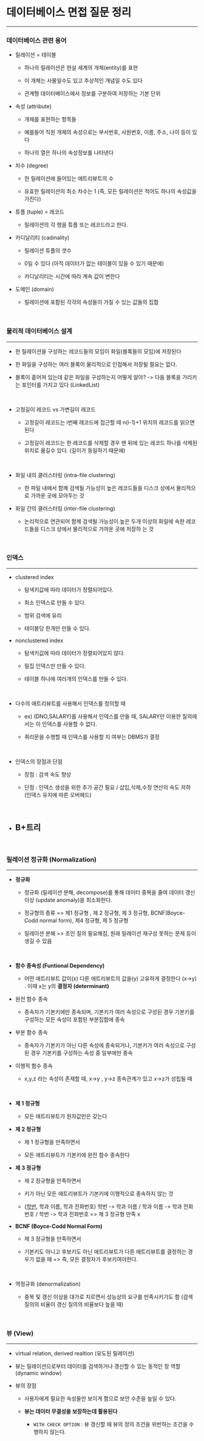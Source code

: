 # 데이터베이스 면접 질문 정리

---

### 데이터베이스 관련 용어

- 릴레이션 = 테이블
  
  - 하나의 릴레이션은 현실 세계의 개체(entity)를 표현 
  
  - 이 개체는 사물일수도 있고 추상적인 개념일 수도 있다
  
  - 관계형 데이터베이스에서 정보를 구분하여 저장하는 기본 단위

- 속성 (attribute)
  
  - 개체를 표현하는 항목들
  
  - 예를들어 직원 개체의 속성으로는 부서번호, 사원번호, 이름, 주소, 나이 등이 있다
  
  - 하나의 열은 하나의 속성정보를 나타낸다

- 차수 (degree)
  
  - 한 릴레이션에 들어있는 애트리뷰트의 수
  
  - 유효한 릴레이션의 최소 차수는 1 (즉, 모든 릴레이션은 적어도 하나의 속성값을 가진다)

- 튜플 (tuple) = 레코드
  
  - 릴레이션의 각 행을 튜플 또는 레코드라고 한다.

- 카디날리티 (cadinality)
  
  - 릴레이션 튜플의 갯수
  
  - 0일 수 있다 (아직 데이터가 없는 테이블이 있을 수 있기 때문에)
  
  - 카디날리티는 시간에 따라 계속 값이 변한다

- 도메인 (domain)
  
  - 릴레이션에 포함된 각각의 속성들이 가질 수 있는 값들의 집합

<br>

### 물리적 데이터베이스 설계

---

- 한 릴레이션을 구성하는 레코드들의 모임이 화일(블록들의 모임)에 저장된다

- 한 화일을 구성하는 여러 블록이 물리적으로 인접해서 저장될 필요는 없다.  

- 블록이 흩어져 있는데 같은 파일을 구성하는지 어떻게 알아? -> 다음 블록을 가리키는 포인터를 가지고 있다 (LinkedList)

<br>

- 고정길이 레코드 vs 가변길이 레코드
  
  - 고정길이 레코드는 i번째 레코드에 접근할 때 n(i-1)+1 위치의 레코드를 읽으면 된다
  
  - 고정길이 레코드는 한 레코드를 삭제할 경우 맨 뒤에 있는 레코드 하나를 삭제된 위치로 옮길수 있다. (길이가 동일하기 때문에)

<br>

- 화일 내의 클러스터링 (intra-file clustering)
  
  - 한 파일 내에서 함께 검색될 가능성이 높은 레코드들을 디스크 상에서 물리적으로 가까운 곳에 모아두는 것            

- 화일 간의 클러스터링 (inter-file clustering)
  
  - 논리적으로 연관되어 함께 검색될 가능성이 높은 두개 이상의 화일에 속한 레코드들을 디스크 상에서 물리적으로 가까운 곳에 저장하 는 것         

<br>

### 인덱스

---

- clustered index
  
  - 탐색키값에 따라 데이터가 정렬되어있다.
  
  - 희소 인덱스로 만들 수 있다.
  
  - 범위 검색에 유리
  
  - 테이블당 한개만 만들 수 있다.

- nonclustered index
  
  - 탐색키값에 따라 데이터가 정렬되어있지 않다.
  
  - 밀집 인덱스만 만들 수 있다.
  
  - 테이블 하나에 여러개의 인덱스를 만들 수 있다. 

<br>

- 다수의 애트리뷰트를 사용해서 인덱스를 정의할 때
  
  - ex) (DNO,SALARY)를 사용해서 인덱스를 만들 때, SALARY만 이용한 질의에서는 이 인덱스를 사용할 수 없다.
  
  - 쿼리문을 수행할 때 인덱스를 사용할 지 여부는 DBMS가 결정

<br>

- 인덱스의 장점과 단점
  
  - 장점 : 검색 속도 향상
  
  - 단점 : 인덱스 생성을 위한 추가 공간 필요 / 삽입,삭제,수정 연산의 속도 저하 (인덱스 유지에 따른 오버헤드)

<br>

- B+트리
  - 

<br>

### 릴레이션 정규화 (Normalization)

---

- <b>정규화</b>
  
  - 정규화 (릴레이션 분해, decompose)를 통해 데이터 중복을 줄여 데이터 갱신 이상 (update anomaly)을 최소화한다.
  
  - 정규형의 종류 => 제1 정규형 , 제 2 정규형, 제 3 정규형, BCNF(Boyce-Codd normal form), 제4 정규형, 제 5 정규형
  
  - 릴레이션 분해 => 조인 질의 필요해짐, 원래 릴레이션 재구성 못하는 문제 등이 생길 수 있음 

<br>

- <b>함수 종속성 (Funtional Dependency)</b>
  
  - 어떤 애트리뷰트 값이(x) 다른 애트리뷰트의 값을(y) 고유하게 결정한다 (x->y) . 이때 x는 y의 <b>결정자 (determinant)</b>

- 완전 함수 종속
  
  - 종속자가 기본키에만 종속되며, 기본키가 여러 속성으로 구성된 경우 기본키를 구성하는 모든 속성이 포함된 부분집합에 종속

- 부분 함수 종속
  
  - 종속자가 기본키가 아닌 다른 속성에 종속되거나, 기본키가 여러 속성으로 구성된 경우 기본키를 구성하는 속성 중 일부에만 종속

- 이행적 함수 종속
  
  - x,y,z 라는 속성이 존재할 때,  x->y , y->z 종속관계가 있고 x->z가 성립될 때 

<br>

- **제 1 정규형**
  
  - 모든 애트리뷰트가 원자값만은 갖는다 

- **제 2 정규형**
  
  - 제 1 정규형을 만족하면서
  
  - 모든 애트리뷰트가 기본키에 완전 함수 종속한다

- **제 3 정규형**
  
  - 제 2 정규형을 만족하면서
  
  - 키가 아닌 모든 애트리뷰트가 기본키에 이행적으로 종속하지 않는 것 
  
  - (<u>학번</u>, 학과 이름, 학과 전화번호) 학번 -> 학과 이름 / 학과 이름 -> 학과 전화번호 / 학번 -> 학과 전화번호  => 제 3 정규형 만족 x

- **BCNF (Boyce-Codd Normal Form)**
  
  - 제 3 정규형을 만족하면서
  
  - 기본키도 아니고 후보키도 아닌 애트리뷰트가 다른 애트리뷰트를 결정하는 경우가 없을 때 => 즉, 모든 결정자가 후보키여야한다. 

<br>

- 역정규화 (denormalization)
  
  - 중복 및 갱신 이상을 대가로 치르면서 성능상의 요구를 만족시키기도 함 (검색 질의의 비율이 갱신 질의의 비율보다 높을 때)

<br>

### 뷰 (View)

---

- virtual relation, derived realtion (유도된 릴레이션)

- 뷰는 릴레이션으로부터 데이터를 검색하거나 갱신할 수 있는 동적인 창 역할 (dynamic window)

- 뷰의 장점
  
  - 사용자에게 필요한 속성들만 보이게 함으로 보안 수준을 높일 수 있다.
  
  - **뷰는 데이터 무결성을 보장하는데 활용된다**
    
    - `WITH CHECK OPTION` : 뷰 갱신할 때 뷰의 정의 조건을 위반하는 조건을 수행하지 않는다.

<br>
